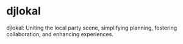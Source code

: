 # djlokal
djlokal: Uniting the local party scene, simplifying planning, fostering collaboration, and enhancing experiences.
